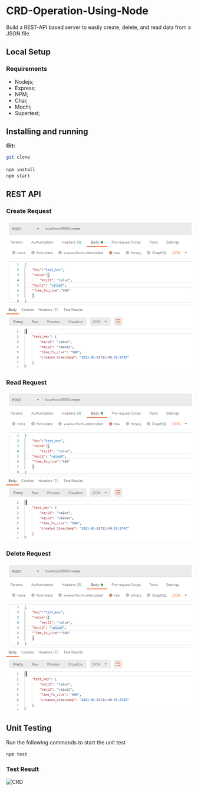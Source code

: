 # CRD-Operation-Using-Node
Build a REST-API based server to easily create, delete, and read data from a JSON file.

## Local Setup

### Requirements
- Nodejs;
- Express;
- NPM;
- Chai;
- Mochi;
- Supertest;


## Installing and running

**Git:**
```bash
git clone

npm install
npm start
```

## REST API 

### Create Request

![CRD](https://github.com/kaustubhsh/crd_operation_nodejs/blob/main/ReadMeImages/1.png)

### Read Request

![CRD](https://github.com/kaustubhsh/crd_operation_nodejs/blob/main/ReadMeImages/1.png)

### Delete Request

![CRD](https://github.com/kaustubhsh/crd_operation_nodejs/blob/main/ReadMeImages/1.png)

## Unit Testing

Run the following commands to start the unit test

```npm test```

### Test Result

![CRD](https://github.com/kaustubhsh/crd_operation_nodejs/blob/master/ReadMeImages/4.png)

